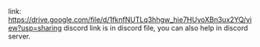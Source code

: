 link:
https://drive.google.com/file/d/1fknfNUTLq3hhgw_hie7HUyoXBn3ux2YQ/view?usp=sharing
discord link is in discord file, you can also help in discord server.
